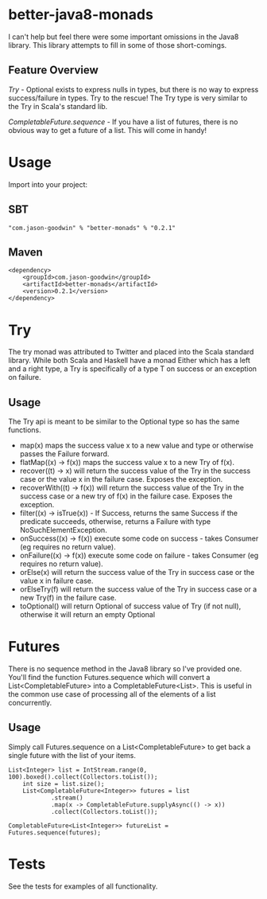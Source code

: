 better-java8-monads
==================

I can't help but feel there were some important omissions in the Java8 library. This library attempts to fill in some of those short-comings.

Feature Overview
----------------

*Try* - Optional exists to express nulls in types, but there is no way to express success/failure in types. Try to the rescue! The Try type is very similar to the Try in Scala's standard lib.

*CompletableFuture.sequence* - If you have a list of futures, there is no obvious way to get a future of a list. This will come in handy!

Usage
=====

Import into your project:

SBT
---

    "com.jason-goodwin" % "better-monads" % "0.2.1"

Maven
-----

    <dependency>
	    <groupId>com.jason-goodwin</groupId>
	    <artifactId>better-monads</artifactId>
	    <version>0.2.1</version>
    </dependency>

Try
===

The try monad was attributed to Twitter and placed into the Scala standard library.
While both Scala and Haskell have a monad Either which has a left and a right type, 
a Try is specifically of a type T on success or an exception on failure.

Usage
-----

The Try api is meant to be similar to the Optional type so has the same functions.
- map(x) maps the success value x to a new value and type or otherwise passes the Failure forward.
- flatMap((x) -> f(x)) maps the success value x to a new Try of f(x).
- recover((t) -> x) will return the success value of the Try in the success case or the value x in the failure case. Exposes the exception.
- recoverWith((t) -> f(x)) will return the success value of the Try in the success case or a new try of f(x) in the failure case. Exposes the exception.
- filter((x) -> isTrue(x)) - If Success, returns the same Success if the predicate succeeds, otherwise, returns a Failure with type NoSuchElementException.
- onSuccess((x) -> f(x)) execute some code on success - takes Consumer (eg requires no return value).
- onFailure((x) -> f(x)) execute some code on failure - takes Consumer (eg requires no return value).
- orElse(x) will return the success value of the Try in success case or the value x in failure case.
- orElseTry(f) will return the success value of the Try in success case or a new Try(f) in the failure case.
- toOptional() will return Optional of success value of Try (if not null), otherwise it will return an empty Optional

Futures
=======
There is no sequence method in the Java8 library so I've provided one. You'll find the function Futures.sequence which will convert a List<CompletableFuture<T>> into a CompletableFuture<List<T>>. This is useful in the common use case of processing all of the elements of a list concurrently.

Usage
-----
Simply call Futures.sequence on a List<CompletableFuture<T>> to get back a single future with the list of your items.

    List<Integer> list = IntStream.range(0, 100).boxed().collect(Collectors.toList());
        int size = list.size();
        List<CompletableFuture<Integer>> futures = list
                .stream()
                .map(x -> CompletableFuture.supplyAsync(() -> x))
                .collect(Collectors.toList());

    CompletableFuture<List<Integer>> futureList = Futures.sequence(futures);


Tests
=====

See the tests for examples of all functionality.
